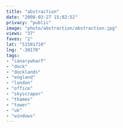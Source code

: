 ```yaml
---
title: "abstraction"
date: "2008-03-27 15:02:52"
privacy: "public"
image: "photo/abstraction/abstraction.jpg"
views: "37"
faves: "2"
lat: "51501710"
lng: "-20170"
tags:
- "canarywharf"
- "dock"
- "docklands"
- "england"
- "london"
- "office"
- "skyscraper"
- "thames"
- "tower"
- "uk"
- "windows"
---
```

<a href="/photos/2008/03/28/abstraction"></a>

